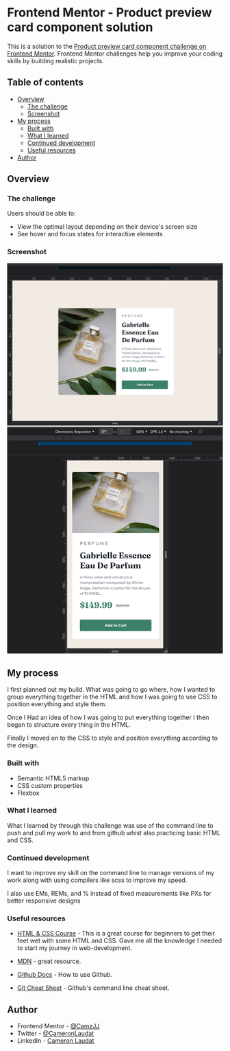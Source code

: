 # Frontend Mentor - Product preview card component solution

This is a solution to the [Product preview card component challenge on Frontend Mentor](https://www.frontendmentor.io/challenges/product-preview-card-component-GO7UmttRfa). Frontend Mentor challenges help you improve your coding skills by building realistic projects. 

## Table of contents

- [Overview](#overview)
  - [The challenge](#the-challenge)
  - [Screenshot](#screenshot)
- [My process](#my-process)
  - [Built with](#built-with)
  - [What I learned](#what-i-learned)
  - [Continued development](#continued-development)
  - [Useful resources](#useful-resources)
- [Author](#author)



## Overview

### The challenge

Users should be able to:

- View the optimal layout depending on their device's screen size
- See hover and focus states for interactive elements

### Screenshot

![](./screenshot.png)
![](./screenshot2.png)


## My process

  I first planned out my build. What was going to go where, how I wanted to group everything together in the HTML and how I was going to use CSS to position everything and style them.

  Once I Had an idea of how I was going to put everything together I then began to structure every thing in the HTML.

  Finally I moved on to the CSS to style and position everything according to the design.

### Built with

- Semantic HTML5 markup
- CSS custom properties
- Flexbox

### What I learned

What I learned by through this challenge was use of the command line to push and pull my work to and from github whist also practicing basic HTML and CSS.

### Continued development

I want to improve my skill on the command line to manage versions of my work along with using compilers like scss to improve my speed.

I also use EMs, REMs, and % instead of fixed measurements like PXs for better responsive designs

### Useful resources

- [HTML & CSS Course](https://www.udemy.com/course/design-and-develop-a-killer-website-with-html5-and-css3/) - This is a great course for beginners to get their feet wet with some HTML and CSS. Gave me all the knowledge I needed to start my journey in web-development.

- [MDN](https://developer.mozilla.org/en-US/) - great resource.

- [Github Docs](https://docs.github.com/en) - How to use Github.

- [Git Cheat Sheet](chrome-extension://efaidnbmnnnibpcajpcglclefindmkaj/https://education.github.com/git-cheat-sheet-education.pdf) - Github's command line cheat sheet.


## Author

- Frontend Mentor - [@CamzJJ](https://www.frontendmentor.io/profile/CamzJJ)
- Twitter - [@CameronLaudat](https://twitter.com/CameronLaudat)
- LinkedIn - [Cameron Laudat](https://www.linkedin.com/in/cameron-l-83a518a4/)


